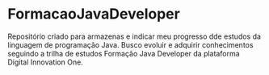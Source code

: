 # FormacaoJavaDeveloper

Repositório criado para armazenas e indicar meu progresso dde estudos da linguagem de programação Java.
Busco evoluir e adquirir conhecimentos seguindo a trilha de estudos Formação Java Developer da plataforma Digital Innovation One.
